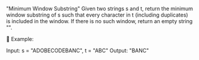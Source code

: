 "Minimum Window Substring"
Given two strings s and t, return the minimum window substring of s such that every character in t (including duplicates) is included in the window.
If there is no such window, return an empty string "".

🧪 Example:

Input: s = "ADOBECODEBANC", t = "ABC"
Output: "BANC"
